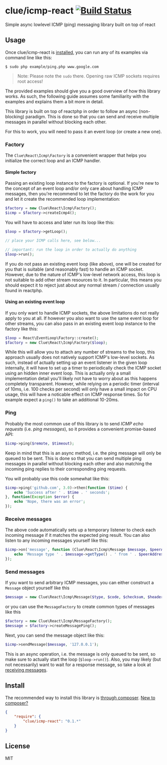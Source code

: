 # clue/icmp-react [![Build Status](https://travis-ci.org/clue/reactphp-icmp.png?branch=master)](https://travis-ci.org/clue/reactphp-icmp)

Simple async lowlevel ICMP (ping) messaging library built on top of react

## Usage

Once clue/icmp-react is [installed](#install), you can run any of its examples
via command line like this:

```
$ sudo php example/ping.php www.google.com
```

> Note: Please note the `sudo` there. Opening raw ICMP sockets requires root access!

The provided examples should give you a good overview of how this library works.
As such, the following guide assumes some familiarity with the examples and
explains them a bit more in detail.

This library is built on top of reactphp in order to follow an async (non-blocking)
paradigm. This is done so that you can send and receive multiple messages in
parallel without blocking each other.

For this to work, you will need to pass it an event loop (or create a new
one).

### Factory

The `Clue\React\Icmp\Factory` is a convenient wrapper that helps you initialize the correct
loop and an ICMP handler.

#### Simple factory

Passing an existing loop instance to the factory is optional. If you're new to
the concept of an event loop and/or only care about handling ICMP messages, then
you're recommend to let the factory do the work for you and let it create the
recommended loop implementation:

```php
$factory = new Clue\React\Icmp\Factory();
$icmp = $factory->createIcmp4();
```

You will have to access and later run its loop like this:

```php
$loop = $factory->getLoop();

// place your ICMP calls here, see below...

// important: run the loop in order to actually do anything
$loop->run();
```

If you do not pass an existing event loop (like above), one will be created for
you that is suitable (and reasonably fast) to handle an ICMP socket. However,
due to the nature of ICMP's low-level network access, this loop is not suitable
to add other stream resources to it. In particular, this means you should expect
it to reject just about any normal stream / connection usually found in reactphp.

#### Using an existing event loop

If you only want to handle ICMP sockets, the above limitations do not really
apply to you at all. If however you also want to use the same event loop for
other streams, you can also pass in an existing event loop instance to the
factory like this:

```php
$loop = React\EventLoop\Factory::create();
$factory = new Clue\React\Icmp\Factory($loop);
```

While this will allow you to attach any number of streams to the loop, this
approach usually does not natively support ICMP's low-level sockets. As such,
instead of actually setting up an event listener in the given loop internally,
it will have to set up a timer to periodically check the ICMP socket using an
hidden inner event loop. This is actually only a small implementation detail
you'll likely not have to worry about as this happens completely transparent.
However, while relying on a periodic timer (interval of 10ms, i.e. 100 checks
per second) will only have a small impact on CPU usage, this will have a
noticable effect on ICMP response times. So for example expect a `ping()` to
take an additional 10-20ms.

### Ping

Probably the most common use of this library is to send *ICMP echo requests*
(i.e. *ping messages*), so it provides a convenient promise-based API:

```php
$icmp->ping($remote, $timeout);
```

Keep in mind that this is an async method, i.e. the ping message will only be
queued to be sent. This is done so that you can send multiple ping messages in
parallel without blocking each other and also matching the incoming ping replies
to their corresponding ping requests.

You will probably use this code somewhat like this:

```php
$icmp->ping('github.com', 3.0)->then(function ($time) {
    echo 'Success after ' . $time . ' seconds';
}, function(Exception $error) {
    echo 'Nope, there was an error';
});
```

### Receive messages

The above code automatically sets up a temporary listener to check each incoming
message if it matches the expected ping result. You can also listen to any
incoming messages yourself like this:

```php
$icmp->on('message', function (Clue\React\Icmp\Message $message, $peerAddress) {
    echo 'Message type ' . $message->getType() . ' from ' . $peerAddress . PHP_EOL;
});
```

### Send messages

If you want to send arbitrary ICMP messages, you can either construct a
`Message` object yourself like this

```php
$message = new Clue\React\Icmp\Message($type, $code, $checksum, $header, $payload)
```

or you can use the `MessageFactory` to create common types of messages like this

```php
$factory = new Clue\React\Icmp\MessageFactory();
$message = $factory->createMessagePing();
```

Next, you can send the message object like this:

```php
$icmp->sendMessage($message, '127.0.0.1');
```

This is an async operation, i.e. the message is only queued to be sent, so make
sure to actually start the loop (`$loop->run()`).
Also, you may likely (but not necessarily) want to wait for a response message,
so take a look at [receiving messages](#receive-messages).

## Install

The recommended way to install this library is [through composer](http://getcomposer.org). [New to composer?](http://getcomposer.org/doc/00-intro.md)

```JSON
{
    "require": {
        "clue/icmp-react": "0.1.*"
    }
}
```

## License

MIT

